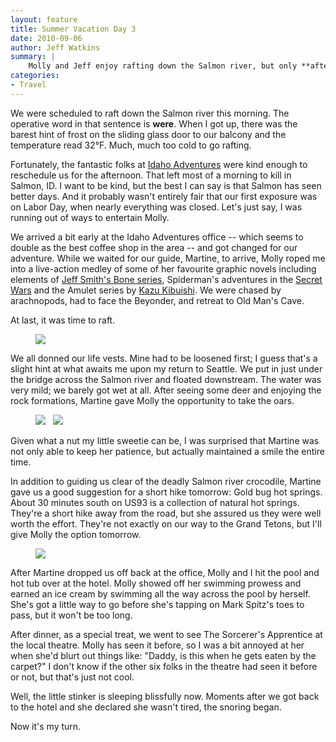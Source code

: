 ```yaml
---
layout: feature
title: Summer Vacation Day 3
date: 2010-09-06
author: Jeff Watkins
summary: |
    Molly and Jeff enjoy rafting down the Salmon river, but only **after** the day warms up.
categories:
- Travel
---
```


We were scheduled to raft down the Salmon river this morning. The operative word in that sentence is **were**. When I got up, there was the barest hint of frost on the sliding glass door to our balcony and the temperature read 32°F. Much, much too cold to go rafting.

Fortunately, the fantastic folks at [Idaho Adventures](http://www.idahoadventures.com/) were kind enough to reschedule us for the afternoon. That left most of a morning to kill in Salmon, ID. I want to be kind, but the best I can say is that Salmon has seen better days. And it probably wasn't entirely fair that our first exposure was on Labor Day, when nearly everything was closed. Let's just say, I was running out of ways to entertain Molly.

We arrived a bit early at the Idaho Adventures office -- which seems to double as the best coffee shop in the area -- and got changed for our adventure. While we waited for our guide, Martine, to arrive, Molly roped me into a live-action medley of some of her favourite graphic novels including elements of [Jeff Smith's Bone series](http://www.boneville.com/), Spiderman's adventures in the [Secret Wars](http://marvel.com/universe/Secret_Wars) and the Amulet series by [Kazu Kibuishi](http://en.wikipedia.org/wiki/Kazu_Kibuishi). We were chased by arachnopods, had to face the Beyonder, and retreat to Old Man's Cave.

At last, it was time to raft.

<figure><a href="http://www.flickr.com/photos/51164044@N00/4992357782" title="View 'IMG_0668' on Flickr.com"><img class="photo" src="http://farm5.static.flickr.com/4145/4992357782_b8a04962b9.jpg"></a></figure>

We all donned our life vests. Mine had to be loosened first; I guess that's a slight hint at what awaits me upon my return to Seattle. We put in just under the bridge across the Salmon river and floated downstream. The water was very mild; we barely got wet at all. After seeing some deer and enjoying the rock formations, Martine gave Molly the opportunity to take the oars.

<figure><a href="http://www.flickr.com/photos/51164044@N00/4992364550" title="View 'IMG_0671' on Flickr.com"><img class="photo" src="http://farm5.static.flickr.com/4104/4992364550_588d376398.jpg"></a> &nbsp; <a href="http://www.flickr.com/photos/51164044@N00/4992365062" title="View 'IMG_0672' on Flickr.com"><img class="photo" src="http://farm5.static.flickr.com/4090/4992365062_72777724e5.jpg"></a></figure>

Given what a nut my little sweetie can be, I was surprised that Martine was not only able to keep her patience, but actually maintained a smile the entire time.

In addition to guiding us clear of the deadly Salmon river crocodile, Martine gave us a good suggestion for a short hike tomorrow: Gold bug hot springs. About 30 minutes south on US93 is a collection of natural hot springs. They're a short hike away from the road, but she assured us they were well worth the effort. They're not exactly on our way to the Grand Tetons, but I'll give Molly the option tomorrow.

<figure><a href="http://www.flickr.com/photos/51164044@N00/4992413198" title="View 'IMG_0675' on Flickr.com"><img height="" class="photo" src="http://farm5.static.flickr.com/4132/4992413198_bdfe0b4499.jpg" width=""></a></figure>

After Martine dropped us off back at the office, Molly and I hit the pool and hot tub over at the hotel. Molly showed off her swimming prowess and earned an ice cream by swimming all the way across the pool by herself. She's got a little way to go before she's tapping on Mark Spitz's toes to pass, but it won't be too long.

After dinner, as a special treat, we went to see The Sorcerer's Apprentice at the local theatre. Molly has seen it before, so I was a bit annoyed at her when she'd blurt out things like: "Daddy, is this when he gets eaten by the carpet?" I don't know if the other six folks in the theatre had seen it before or not, but that's just not cool.

Well, the little stinker is sleeping blissfully now. Moments after we got back to the hotel and she declared she wasn't tired, the snoring began.

Now it's my turn.
